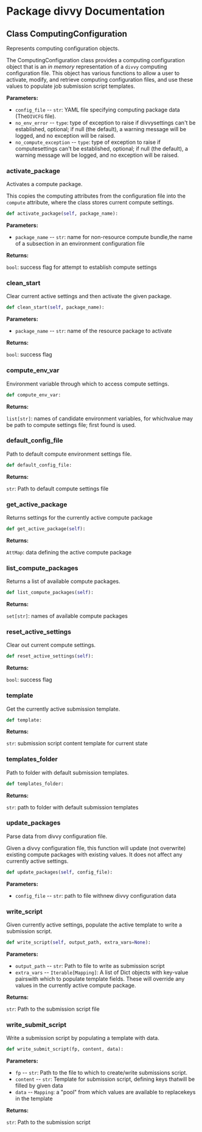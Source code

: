 # Package divvy Documentation

## Class ComputingConfiguration
Represents computing configuration objects.

The ComputingConfiguration class provides a computing configuration object
that is an *in memory* representation of a `divvy` computing configuration
file. This object has various functions to allow a user to activate, modify,
and retrieve computing configuration files, and use these values to populate
job submission script templates.

**Parameters:**

- `config_file` -- `str`:  YAML file specifying computing package data (The`DIVCFG` file).
- `no_env_error` -- `type`:  type of exception to raise if divvysettings can't be established, optional; if null (the default), a warning message will be logged, and no exception will be raised.
- `no_compute_exception` -- `type`:  type of exception to raise if computesettings can't be established, optional; if null (the default), a warning message will be logged, and no exception will be raised.


### activate\_package
Activates a compute package.

This copies the computing attributes from the configuration file into
the `compute` attribute, where the class stores current compute
settings.
```python
def activate_package(self, package_name):
```

**Parameters:**

- `package_name` -- `str`:  name for non-resource compute bundle,the name of a subsection in an environment configuration file


**Returns:**

`bool`:  success flag for attempt to establish compute settings




### clean\_start
Clear current active settings and then activate the given package.
```python
def clean_start(self, package_name):
```

**Parameters:**

- `package_name` -- `str`:  name of the resource package to activate


**Returns:**

`bool`:  success flag




### compute\_env\_var
Environment variable through which to access compute settings.
```python
def compute_env_var:
```

**Returns:**

`list[str]`:  names of candidate environment variables, for whichvalue may be path to compute settings file; first found is used.




### default\_config\_file
Path to default compute environment settings file.
```python
def default_config_file:
```

**Returns:**

`str`:  Path to default compute settings file




### get\_active\_package
Returns settings for the currently active compute package
```python
def get_active_package(self):
```

**Returns:**

`AttMap`:  data defining the active compute package




### list\_compute\_packages
Returns a list of available compute packages.
```python
def list_compute_packages(self):
```

**Returns:**

`set[str]`:  names of available compute packages




### reset\_active\_settings
Clear out current compute settings.
```python
def reset_active_settings(self):
```

**Returns:**

`bool`:  success flag




### template
Get the currently active submission template.
```python
def template:
```

**Returns:**

`str`:  submission script content template for current state




### templates\_folder
Path to folder with default submission templates.
```python
def templates_folder:
```

**Returns:**

`str`:  path to folder with default submission templates




### update\_packages
Parse data from divvy configuration file.

Given a divvy configuration file, this function will update (not
overwrite) existing compute packages with existing values. It does not
affect any currently active settings.
```python
def update_packages(self, config_file):
```

**Parameters:**

- `config_file` -- `str`:  path to file withnew divvy configuration data




### write\_script
Given currently active settings, populate the active template to write a submission script.
```python
def write_script(self, output_path, extra_vars=None):
```

**Parameters:**

- `output_path` -- `str`:  Path to file to write as submission script
- `extra_vars` -- `Iterable[Mapping]`:  A list of Dict objects with key-value pairswith which to populate template fields. These will override any values in the currently active compute package.


**Returns:**

`str`:  Path to the submission script file




### write\_submit\_script
Write a submission script by populating a template with data.
```python
def write_submit_script(fp, content, data):
```

**Parameters:**

- `fp` -- `str`:  Path to the file to which to create/write submissions script.
- `content` -- `str`:  Template for submission script, defining keys thatwill be filled by given data
- `data` -- `Mapping`:  a "pool" from which values are available to replacekeys in the template


**Returns:**

`str`:  Path to the submission script



